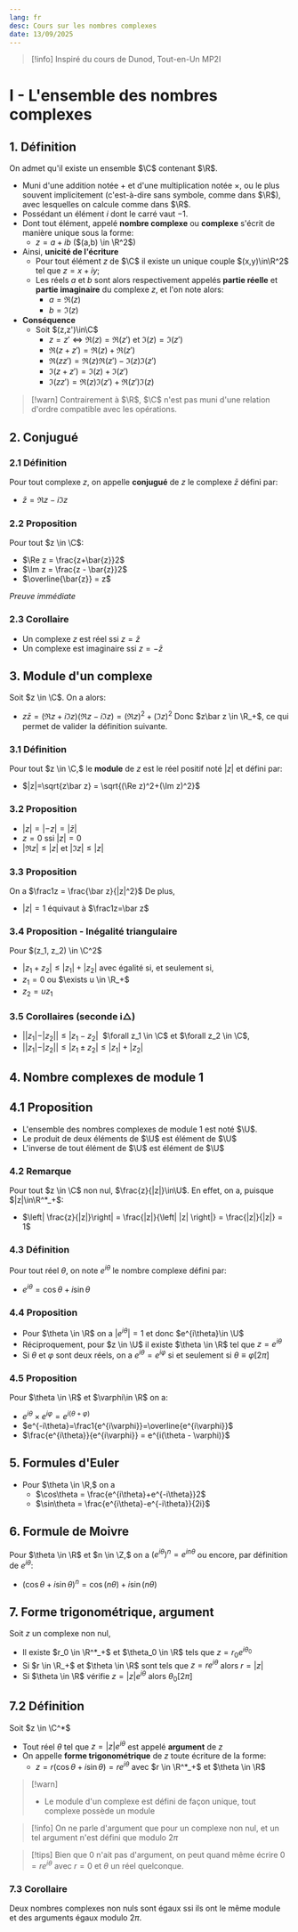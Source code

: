```yaml
---
lang: fr
desc: Cours sur les nombres complexes
date: 13/09/2025
---
```

$\newcommand{\sub}{\subset}\newcommand{\R}{\mathbb{R}}\newcommand{\ov}[2]{\overset{#2}{\overbrace{#1}}}\newcommand{\lim}[1]{\underset{#1}{\text{lim}}}\newcommand{\N}{\mathbb{N}}\newcommand{\ub}[2]{\underset{#2}{\underbrace{#1}}}\newcommand{\eq}[1]{\underset{#1}{\sim}}\newcommand{\eps}{\varepsilon}\newcommand{\td}[1]{\underset{#1}{\to}}\newcommand{\cases}[1]{\begin{cases}#1\end{cases}}\newcommand{\rcases}[1]{\begin{rcases}#1\end{rcases}}\newcommand{\C}{\mathbb{C}}\newcommand{\Re}{\text{Re}}\newcommand{\Im}{\text{Im}}\newcommand{\U}{\mathbb{U}}$

> [!info]
> Inspiré du cours de Dunod, Tout-en-Un MP2I

# I - L'ensemble des nombres complexes

## 1. Définition

On admet qu'il existe un ensemble $\C$ contenant $\R$. 
- Muni d'une addition notée $+$ et d'une multiplication notée $\times$, ou le plus souvent implicitement (c'est-à-dire sans symbole, comme dans $\R$), avec lesquelles on calcule comme dans $\R$.
- Possédant un élément $i$ dont le carré vaut $-1$.
- Dont tout élément, appelé **nombre complexe** ou **complexe** s'écrit de manière unique sous la forme:
	- $z = a+ib$  ($(a,b) \in \R^2$)
- Ainsi, **unicité de l'écriture**
	- Pour tout élément $z$ de $\C$ il existe un unique couple $(x,y)\in\R^2$ tel que $z=x+iy$;
	- Les réels $a$ et $b$ sont alors respectivement appelés **partie réelle** et **partie imaginaire** du complexe $z$, et l'on note alors:
		- $a = \Re(z)$ 
		- $b = \Im(z)$
- **Conséquence**
	- Soit $(z,z')\in\C$
		- $z=z' \iff \Re(z) = \Re(z')$ et $\Im(z)=\Im(z')$
		- $\Re(z+z') = \Re(z)+\Re(z')$
		- $\Re(zz')=\Re(z)\Re(z') - \Im(z)\Im(z')$
		- $\Im(z+z')=\Im(z)+\Im(z')$
		- $\Im(zz') = \Re(z)\Im(z')+\Re(z')\Im(z)$



> [!warn]
> Contrairement à $\R$, $\C$ n'est pas muni d'une relation d'ordre compatible avec les opérations.

## 2. Conjugué

### 2.1 Définition

Pour tout complexe $z$, on appelle **conjugué** de $z$ le complexe $\bar{z}$ défini par:
- $\bar{z} = \Re z - i\Im z$

### 2.2 Proposition

Pour tout $z \in \C$:
- $\Re z = \frac{z+\bar{z}}2$
- $\Im z = \frac{z - \bar{z}}2$
- $\overline{\bar{z}} = z$

*Preuve immédiate*

### 2.3 Corollaire

- Un complexe $z$ est réel ssi $z=\bar{z}$
- Un complexe est imaginaire ssi $z=-\bar z$

## 3. Module d'un complexe

Soit $z \in \C$. On a alors:
- $z\bar z = (\Re z + i \Im z)(\Re z - i \Im z) = (\Re z)^2+(\Im z)^2$
Donc $z\bar z \in \R_+$, ce qui permet de valider la définition suivante.

### 3.1 Définition

Pour tout $z \in \C,$ le **module** de $z$ est le réel positif noté $|z|$ et défini par:
- $|z|=\sqrt{z\bar z} = \sqrt{(\Re z)^2+(\Im z)^2}$

### 3.2 Proposition

- $|z|  = |-z| = |\bar z|$
- $z=0$ ssi $|z|=0$
- $|\Re z| ≤ |z|$ et $|\Im z| ≤ |z|$

### 3.3 Proposition

On a $\frac1z = \frac{\bar z}{|z|^2}$
De plus, 
- $|z|=1$ équivaut à $\frac1z=\bar z$

### 3.4 Proposition - Inégalité triangulaire

Pour $(z_1, z_2) \in \C^2$
- $|z_1+z_2|≤|z_1|+|z_2|$
avec égalité si, et seulement si, 
- $z_1 = 0$ ou $\exists u \in \R_+$
- $z_2 = uz_1$

### 3.5 Corollaires (seconde i$\triangle$)

- $||z_1|-|z_2|| ≤ |z_1 - z_2|$ 
$\forall z_1 \in \C$ et $\forall z_2 \in \C$,
- $||z_1| - |z_2||≤|z_1±z_2|≤|z_1| + |z_2|$

## 4. Nombre complexes de module 1

## 4.1 Proposition

- L'ensemble des nombres complexes de module $1$ est noté $\U$.
- Le produit de deux éléments de $\U$ est élément de $\U$
- L'inverse de tout élément de $\U$ est élément de $\U$

### 4.2 Remarque

Pour tout $z \in \C$ non nul, $\frac{z}{|z|}\in\U$. En effet, on a, puisque $|z|\in\R^*_+$:
- $\left| \frac{z}{|z|}\right| = \frac{|z|}{\left| |z| \right|} = \frac{|z|}{|z|} = 1$

### 4.3 Définition

Pour tout réel $\theta$, on note $e^{i\theta}$ le nombre complexe défini par:
- $e^{i\theta}=\cos \theta + i\sin\theta$

### 4.4 Proposition

- Pour $\theta \in \R$ on a $|e^{i\theta}|=1$ et donc $e^{i\theta}\in \U$
- Réciproquement, pour $z \in \U$ il existe $\theta \in \R$ tel que $z=e^{i\theta}$
- Si $\theta$ et $\varphi$ sont deux réels, on a $e^{i\theta}=e^{i\varphi}$ si et seulement si $\theta\equiv \varphi[2\pi]$

### 4.5 Proposition

Pour $\theta \in \R$ et $\varphi\in \R$ on a:
- $e^{i\theta}\times e^{i\varphi}=e^{i(\theta + \varphi)}$
- $e^{-i\theta}=\frac1{e^{i\varphi}}=\overline{e^{i\varphi}}$
- $\frac{e^{i\theta}}{e^{i\varphi}} = e^{i(\theta - \varphi)}$

## 5. Formules d'Euler


- Pour $\theta \in \R,$ on a
	- $\cos\theta = \frac{e^{i\theta}+e^{-i\theta}}2$
	- $\sin\theta = \frac{e^{i\theta}-e^{-i\theta}}{2i}$

## 6. Formule de Moivre


Pour $\theta \in \R$ et $n \in \Z,$ on a $(e^{i\theta})^n=e^{in\theta}$ ou encore, par définition de $e^{i\theta}$:
- $(\cos\theta+i\sin\theta)^n = \cos(n\theta)+i\sin(n\theta)$

## 7. Forme trigonométrique, argument


Soit $z$ un complexe non nul,
- Il existe $r_0 \in \R^*_+$ et $\theta_0 \in \R$ tels que $z = r_0e^{i\theta_0}$
- Si $r \in \R_+$ et $\theta \in \R$ sont tels que $z = re^{i\theta}$ alors $r = |z|$
- Si $\theta \in \R$ vérifie $z = |z|e^{i\theta}$ alors $\theta_0[2\pi]$

## 7.2 Définition

Soit $z \in \C^*$
- Tout réel $\theta$ tel que $z = |z|e^{i\theta}$ est appelé **argument** de $z$
- On appelle **forme trigonométrique** de $z$ toute écriture de la forme:
	- $z=r(\cos\theta + i\sin\theta) = re^{i\theta}$ avec $r \in \R^*_+$ et $\theta \in \R$

> [!warn]
> - Le module d'un complexe est défini de façon unique, tout complexe possède un module

> [!info]
> On ne parle d'argument que pour un complexe non nul, et un tel argument n'est défini que modulo $2\pi$

> [!tips]
> Bien que $0$ n'ait pas d'argument, on peut quand même écrire $0=re^{i\theta}$ avec $r=0$ et $\theta$ un réel quelconque.


### 7.3 Corollaire

Deux nombres complexes non nuls sont égaux ssi ils ont le même module et des arguments égaux modulo $2\pi$.

